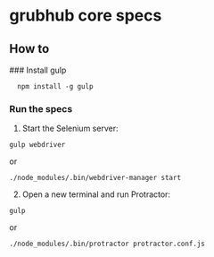# grubhub core specs

## How to

### Install gulp
```
  npm install -g gulp
```

### Run the specs

1. Start the Selenium server:
  ```
gulp webdriver
  ```
  or
  ```
./node_modules/.bin/webdriver-manager start
  ```

2. Open a new terminal and run Protractor:
  ```
gulp
  ```
  or
  ```
./node_modules/.bin/protractor protractor.conf.js
  ```
